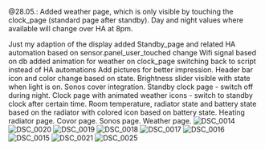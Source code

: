 @28.05.: Added weather page, which is only visible by touching the clock_page (standard page after standby). Day and night values where available will change over HA at 8pm.

Just my adaption of the display
added Standby_page and related HA automation based on sensor.panel_user_touched
change Wifi signal based on db
added animation for weather on clock_page
switching back to script instead of HA automations
Add pictures for better impression.
Header bar icon and color change based on state.
Brightness slider visible with state when light is on.
Sonos cover integration.
Standby clock page - switch off during night.
Clock page with animated weather icons - switch to standby clock after certain time.
Room temperature, radiator state and battery state based on the radiator with colored icon based on battery state.
Heating radiator page.
Covor page.
Sonos page.
Weather page.
![DSC_0014](https://github.com/user-attachments/assets/14e962a4-1b8e-4969-b4c5-3a831ca513ca)
![DSC_0020](https://github.com/user-attachments/assets/01b3cccf-4131-4efd-8f82-b675879fe5c8)
![DSC_0019](https://github.com/user-attachments/assets/f13b72cb-e8d7-4281-bd76-28e2d6d59981)
![DSC_0018](https://github.com/user-attachments/assets/18f5a8c6-ff3d-482d-ba93-8410ebbe9f87)
![DSC_0017](https://github.com/user-attachments/assets/0ae7fe59-28a8-4330-8ef7-aaf6279a14e5)
![DSC_0016](https://github.com/user-attachments/assets/69ec7d10-4f3c-4684-b7bd-52ba1cfd2de5)
![DSC_0015](https://github.com/user-attachments/assets/b7b5ffe8-7ac5-4f96-b3eb-8048e98c49e1)
![DSC_0021](https://github.com/user-attachments/assets/f4fc63e4-7fa5-411d-aaea-88964df3df4e)
![DSC_0025](https://github.com/user-attachments/assets/c46370ee-e5bd-414c-8d11-5b37988f6fd9)
